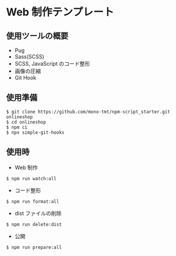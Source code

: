# Web 制作テンプレート

## 使用ツールの概要

- Pug
- Sass(SCSS)
- SCSS, JavaScript のコード整形
- 画像の圧縮
- Git Hook

## 使用準備

```
$ git clone https://github.com/mono-tmt/npm-script_starter.git onlineshop
$ cd onlineshop
$ npm ci
$ npx simple-git-hooks
```

## 使用時

- Web 制作

```
$ npm run watch:all
```

- コード整形

```
$ npm run format:all
```

- dist ファイルの削除

```
$ npm run delete:dist
```

- 公開

```
$ npm run prepare:all
```
